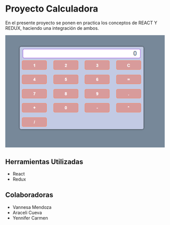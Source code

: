 # Proyecto Calculadora

En el presente proyecto se ponen en practica los conceptos de REACT Y REDUX, haciendo una integración de ambos.

![pagina](public/assets/docs/calculadora.PNG)

## Herramientas Utilizadas

- React
- Redux


## Colaboradoras

- Vannesa Mendoza
- Araceli Cueva
- Yennifer Carmen
